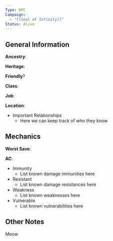 ```yaml
---
Type: NPC
Campaign:
  - "[[Seal of Infinity]]"
Status: Alive
---
```

## General Information

**Ancestry**:

**Heritage**:

**Friendly**?

**Class**:

**Job**:

**Location**:

- Important Relationships
    - Here we can keep track of who they know

## Mechanics

**Worst Save**:

**AC**:

- Immunity
    - List known damage immunities here
- Resistant
    - List known damage resistances here
- Weakness
    - List known weaknesses here
- Vulnerable
    - List known vulnerabilities here

## Other Notes

Meow